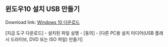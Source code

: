 ## 윈도우10 설치 USB 만들기

Download link: [Windows 10 다운로드](https://www.microsoft.com/ko-kr/software-download/windows10)

[지금 도구 다운로드] - 설치된 파일 실행 - [동의] - [다른 PC용 설치 미디어(USB 플래시 드라이브, DVD 또는 ISO 파일) 만들기]
